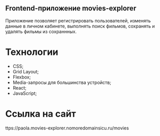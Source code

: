 ## Frontend-приложение movies-explorer

Приложение позволяет регистрировать пользователей, изменять данные в личном кабинете, выполнять поиск фильмов, сохранять и удалять фильмы из сохраннных.

# Технологии

* CSS;
* Grid Layout;
* Flexbox;
* Media-запросы для большинства устройств;
* React;
* JavaScript;

# Ссылка на сайт

ttps://paola.movies-explorer.nomoredomainsicu.ru/movies